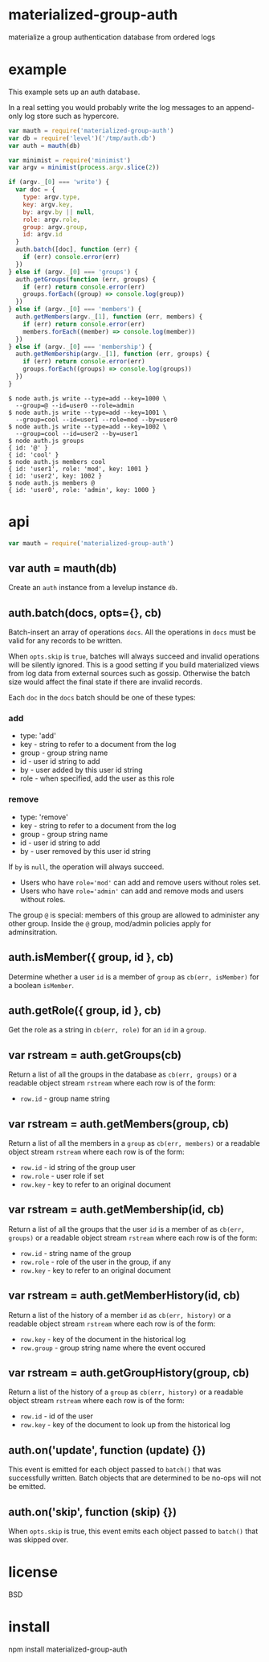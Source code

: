 # materialized-group-auth

materialize a group authentication database from ordered logs

# example

This example sets up an auth database.

In a real setting you would probably write the log messages to an append-only
log store such as hypercore.

``` js
var mauth = require('materialized-group-auth')
var db = require('level')('/tmp/auth.db')
var auth = mauth(db)

var minimist = require('minimist')
var argv = minimist(process.argv.slice(2))

if (argv._[0] === 'write') {
  var doc = {
    type: argv.type,
    key: argv.key,
    by: argv.by || null,
    role: argv.role,
    group: argv.group,
    id: argv.id
  }
  auth.batch([doc], function (err) {
    if (err) console.error(err)
  })
} else if (argv._[0] === 'groups') {
  auth.getGroups(function (err, groups) {
    if (err) return console.error(err)
    groups.forEach((group) => console.log(group))
  })
} else if (argv._[0] === 'members') {
  auth.getMembers(argv._[1], function (err, members) {
    if (err) return console.error(err)
    members.forEach((member) => console.log(member))
  })
} else if (argv._[0] === 'membership') {
  auth.getMembership(argv._[1], function (err, groups) {
    if (err) return console.error(err)
    groups.forEach((groups) => console.log(groups))
  })
}
```

```
$ node auth.js write --type=add --key=1000 \
  --group=@ --id=user0 --role=admin
$ node auth.js write --type=add --key=1001 \
  --group=cool --id=user1 --role=mod --by=user0
$ node auth.js write --type=add --key=1002 \
  --group=cool --id=user2 --by=user1
$ node auth.js groups
{ id: '@' }
{ id: 'cool' }
$ node auth.js members cool
{ id: 'user1', role: 'mod', key: 1001 }
{ id: 'user2', key: 1002 }
$ node auth.js members @
{ id: 'user0', role: 'admin', key: 1000 }
```

# api

``` js
var mauth = require('materialized-group-auth')
```

## var auth = mauth(db)

Create an `auth` instance from a levelup instance `db`.

## auth.batch(docs, opts={}, cb)

Batch-insert an array of operations `docs`. All the operations in `docs` must be
valid for any records to be written.

When `opts.skip` is `true`, batches will always succeed and invalid operations
will be silently ignored. This is a good setting if you build materialized views
from log data from external sources such as gossip. Otherwise the batch size
would affect the final state if there are invalid records.

Each `doc` in the `docs` batch should be one of these types:

### add

* type: 'add'
* key - string to refer to a document from the log
* group - group string name
* id - user id string to add
* by - user added by this user id string
* role - when specified, add the user as this role

### remove

* type: 'remove'
* key - string to refer to a document from the log
* group - group string name
* id - user id string to add
* by - user removed by this user id string

If `by` is `null`, the operation will always succeed.

* Users who have `role='mod'` can add and remove users without roles set.
* Users who have `role='admin'` can add and remove mods and users without roles.

The group `@` is special: members of this group are allowed to administer any
other group. Inside the `@` group, mod/admin policies apply for adminsitration.

## auth.isMember({ group, id }, cb)

Determine whether a user `id` is a member of `group` as `cb(err, isMember)` for
a boolean `isMember`.

## auth.getRole({ group, id }, cb)

Get the role as a string in `cb(err, role)` for an `id` in a `group`.

## var rstream = auth.getGroups(cb)

Return a list of all the groups in the database as `cb(err, groups)` or a
readable object stream `rstream` where each row is of the form:

* `row.id` - group name string

## var rstream = auth.getMembers(group, cb)

Return a list of all the members in a `group` as `cb(err, members)` or a
readable object stream `rstream` where each row is of the form:

* `row.id` - id string of the group user
* `row.role` - user role if set
* `row.key` - key to refer to an original document

## var rstream = auth.getMembership(id, cb)

Return a list of all the groups that the user `id` is a member of as
`cb(err, groups)` or a readable object stream `rstream` where each row is of the
form:

* `row.id` - string name of the group
* `row.role` - role of the user in the group, if any
* `row.key` - key to refer to an original document

## var rstream = auth.getMemberHistory(id, cb)

Return a list of the history of a member `id` as `cb(err, history)` or a
readable object stream `rstream` where each row is of the form:

* `row.key` - key of the document in the historical log
* `row.group` - group string name where the event occured

## var rstream = auth.getGroupHistory(group, cb)

Return a list of the history of a `group` as `cb(err, history)` or a readable
object stream `rstream` where each row is of the form:

* `row.id` - id of the user
* `row.key` - key of the document to look up from the historical log

## auth.on('update', function (update) {})

This event is emitted for each object passed to `batch()` that was successfully
written. Batch objects that are determined to be no-ops will not be emitted.

## auth.on('skip', function (skip) {})

When `opts.skip` is true, this event emits each object passed to `batch()` that
was skipped over.

# license

BSD

# install

npm install materialized-group-auth

